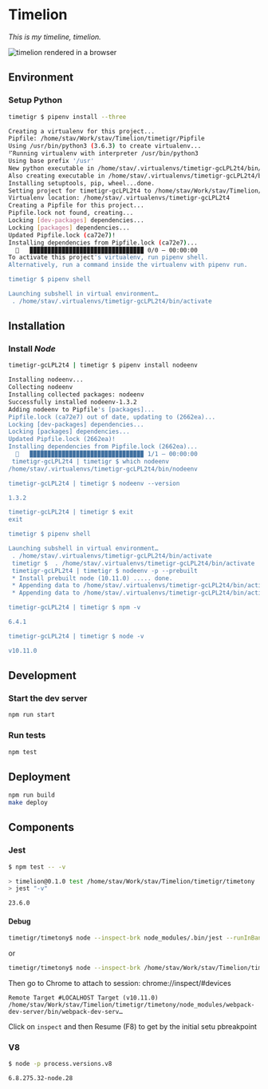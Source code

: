 # Timelion

*This is my timeline, timelion.*

![timelion rendered in a browser](http://104.237.140.142/timeimg/timelion.png)

## Environment

### Setup Python

``` bash
timetigr $ pipenv install --three

Creating a virtualenv for this project...
Pipfile: /home/stav/Work/stav/Timelion/timetigr/Pipfile
Using /usr/bin/python3 (3.6.3) to create virtualenv...
⠋Running virtualenv with interpreter /usr/bin/python3
Using base prefix '/usr'
New python executable in /home/stav/.virtualenvs/timetigr-gcLPL2t4/bin/python3
Also creating executable in /home/stav/.virtualenvs/timetigr-gcLPL2t4/bin/python
Installing setuptools, pip, wheel...done.
Setting project for timetigr-gcLPL2t4 to /home/stav/Work/stav/Timelion/timetigr
Virtualenv location: /home/stav/.virtualenvs/timetigr-gcLPL2t4
Creating a Pipfile for this project...
Pipfile.lock not found, creating...
Locking [dev-packages] dependencies...
Locking [packages] dependencies...
Updated Pipfile.lock (ca72e7)!
Installing dependencies from Pipfile.lock (ca72e7)...
  🐍   ▉▉▉▉▉▉▉▉▉▉▉▉▉▉▉▉▉▉▉▉▉▉▉▉▉▉▉▉▉▉▉▉ 0/0 — 00:00:00
To activate this project's virtualenv, run pipenv shell.
Alternatively, run a command inside the virtualenv with pipenv run.

timetigr $ pipenv shell

Launching subshell in virtual environment…
 . /home/stav/.virtualenvs/timetigr-gcLPL2t4/bin/activate
```

## Installation

### Install *Node*

``` bash
timetigr-gcLPL2t4 | timetigr $ pipenv install nodeenv

Installing nodeenv...
Collecting nodeenv
Installing collected packages: nodeenv
Successfully installed nodeenv-1.3.2
Adding nodeenv to Pipfile's [packages]...
Pipfile.lock (ca72e7) out of date, updating to (2662ea)...
Locking [dev-packages] dependencies...
Locking [packages] dependencies...
Updated Pipfile.lock (2662ea)!
Installing dependencies from Pipfile.lock (2662ea)...
  🐍   ▉▉▉▉▉▉▉▉▉▉▉▉▉▉▉▉▉▉▉▉▉▉▉▉▉▉▉▉▉▉▉▉ 1/1 — 00:00:00
 timetigr-gcLPL2t4 | timetigr $ which nodeenv
/home/stav/.virtualenvs/timetigr-gcLPL2t4/bin/nodeenv

timetigr-gcLPL2t4 | timetigr $ nodeenv --version

1.3.2

timetigr-gcLPL2t4 | timetigr $ exit
exit

timetigr $ pipenv shell

Launching subshell in virtual environment…
 . /home/stav/.virtualenvs/timetigr-gcLPL2t4/bin/activate
 timetigr $  . /home/stav/.virtualenvs/timetigr-gcLPL2t4/bin/activate
 timetigr-gcLPL2t4 | timetigr $ nodeenv -p --prebuilt
 * Install prebuilt node (10.11.0) ..... done.
 * Appending data to /home/stav/.virtualenvs/timetigr-gcLPL2t4/bin/activate
 * Appending data to /home/stav/.virtualenvs/timetigr-gcLPL2t4/bin/activate.fish

timetigr-gcLPL2t4 | timetigr $ npm -v

6.4.1

timetigr-gcLPL2t4 | timetigr $ node -v

v10.11.0
```

## Development

### Start the dev server

``` bash
npm run start
```

### Run tests

``` bash
npm test
```

## Deployment

``` bash
npm run build
make deploy
```

## Components

### Jest

``` bash
$ npm test -- -v

> timelion@0.1.0 test /home/stav/Work/stav/Timelion/timetigr/timetony
> jest "-v"

23.6.0
```

#### Debug

``` bash
timetigr/timetony$ node --inspect-brk node_modules/.bin/jest --runInBand
```

or

``` bash
timetigr/timetony$ node --inspect-brk /home/stav/Work/stav/Timelion/timetigr/timetony/node_modules/webpack-dev-server/bin/webpack-dev-server --open --progress --config webpack.dev.js --runInBand
```

Then go to Chrome to attach to session: chrome://inspect/#devices

```
Remote Target #LOCALHOST Target (v10.11.0)
/home/stav/Work/stav/Timelion/timetigr/timetony/node_modules/webpack-dev-server/bin/webpack-dev-serv…
```

Click on `inspect` and then Resume (F8) to get by the initial setu pbreakpoint

### V8

``` bash
$ node -p process.versions.v8

6.8.275.32-node.28
```
